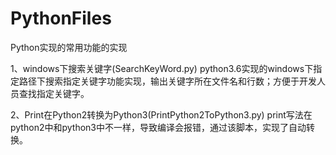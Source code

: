# PythonFiles
Python实现的常用功能的实现

1、windows下搜索关键字(SearchKeyWord.py)
python3.6实现的windows下指定路径下搜索指定关键字功能实现，输出关键字所在文件名和行数；方便于开发人员查找指定关键字。

2、Print在Python2转换为Python3(PrintPython2ToPython3.py)
print写法在python2中和python3中不一样，导致编译会报错，通过该脚本，实现了自动转换。
